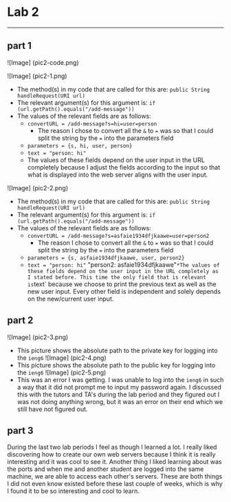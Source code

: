 # Lab 2
------
## part 1

![Image] (pic2-code.png)

![Image] (pic2-1.png)

* The method(s) in my code that are called for this are: `public String handleRequest(URI url)`
* The relevant argument(s) for this argument is: `if (url.getPath().equals("/add-message"))`
* The values of the relevant fields are as follows:
    * `convertURL = /add-message?s=hi=user=person`
      * The reason I chose to convert all the `&` to `=` was so that I could split the string by the `=` into the parameters field
    * `parameters = {s, hi, user, person}`
    * `text = "person: hi"`
    * The values of these fields depend on the user input in the URL completely because I adjust the fields according to the input so that what is displayed into the web server aligns with the user input.


![Image] (pic2-2.png)

* The method(s) in my code that are called for this are: `public String handleRequest(URI url)`
* The relevant argument(s) for this argument is: `if (url.getPath().equals("/add-message"))`
* The values of the relevant fields are as follows:
    * `convertURL = /add-message?s=asfaie1934dfjkaawe=user=person2`
        * The reason I chose to convert all the `&` to `=` was so that I could split the string by the `=` into the parameters field
    * `parameters = {s, asfaie1934dfjkaawe, user, person2}`
    * `text = "person: hi"`
              "person2: asfaie1934dfjkaawe"`
    *The values of these fields depend on the user input in the URL completely as I stated before. This time the only field that is relevant is `text` because we choose to print the previous text as well as the new user input. Every other field is independent and solely depends on the new/current user input.


## part 2

![Image] (pic2-3.png)
* This picture shows the absolute path to the private key for logging into the `ieng6`
![Image] (pic2-4.png)
* This picture shows the absolute path to the public key for logging into the `ieng6`
![Image] (pic2-5.png)
* This was an error I was getting. I was unable to log into the `ieng6` in such a way that it did not prompt me to input my password again. I discussed this with the tutors and TA's during the lab period and they figured out I was not doing anything wrong, but it was an error on their end which we still have not figured out.

## part 3
During the last two lab periods I feel as though I learned a lot. I really liked discovering how to create our own web servers because I think it is really interesting and it was cool to see it. Another thing I liked learning about was the ports and when me and another student are logged into the same machine, we are able to access each other's servers. These are both things I did not even know existed before these last couple of weeks, which is why I found it to be so interesting and cool to learn.
